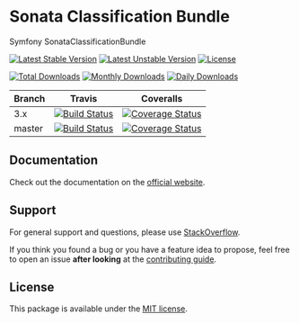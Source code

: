 # Sonata Classification Bundle

Symfony SonataClassificationBundle

[![Latest Stable Version](https://poser.pugx.org/sonata-project/classification-bundle/v/stable)](https://packagist.org/packages/sonata-project/classification-bundle)
[![Latest Unstable Version](https://poser.pugx.org/sonata-project/classification-bundle/v/unstable)](https://packagist.org/packages/sonata-project/classification-bundle)
[![License](https://poser.pugx.org/sonata-project/classification-bundle/license)](https://packagist.org/packages/sonata-project/classification-bundle)

[![Total Downloads](https://poser.pugx.org/sonata-project/classification-bundle/downloads)](https://packagist.org/packages/sonata-project/classification-bundle)
[![Monthly Downloads](https://poser.pugx.org/sonata-project/classification-bundle/d/monthly)](https://packagist.org/packages/sonata-project/classification-bundle)
[![Daily Downloads](https://poser.pugx.org/sonata-project/classification-bundle/d/daily)](https://packagist.org/packages/sonata-project/classification-bundle)

Branch | Travis | Coveralls |
------ | ------ | --------- |
3.x   | [![Build Status][travis_stable_badge]][travis_stable_link]     | [![Coverage Status][coveralls_stable_badge]][coveralls_stable_link]     |
master | [![Build Status][travis_unstable_badge]][travis_unstable_link] | [![Coverage Status][coveralls_unstable_badge]][coveralls_unstable_link] |

## Documentation

Check out the documentation on the [official website](https://sonata-project.org/bundles/classification).

## Support

For general support and questions, please use [StackOverflow](http://stackoverflow.com/questions/tagged/sonata).

If you think you found a bug or you have a feature idea to propose, feel free to open an issue
**after looking** at the [contributing guide](CONTRIBUTING.md).

## License

This package is available under the [MIT license](LICENSE).

[travis_stable_badge]: https://travis-ci.org/sonata-project/SonataClassificationBundle.svg?branch=3.x
[travis_stable_link]: https://travis-ci.org/sonata-project/SonataClassificationBundle
[travis_unstable_badge]: https://travis-ci.org/sonata-project/SonataClassificationBundle.svg?branch=master
[travis_unstable_link]: https://travis-ci.org/sonata-project/SonataClassificationBundle

[coveralls_stable_badge]: https://coveralls.io/repos/github/sonata-project/SonataClassificationBundle/badge.svg?branch=3.x
[coveralls_stable_link]: https://coveralls.io/github/sonata-project/SonataClassificationBundle?branch=3.x
[coveralls_unstable_badge]: https://coveralls.io/repos/github/sonata-project/SonataClassificationBundle/badge.svg?branch=master
[coveralls_unstable_link]: https://coveralls.io/github/sonata-project/SonataClassificationBundle?branch=master
